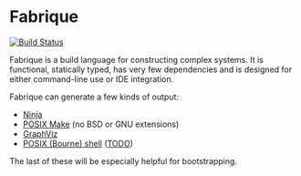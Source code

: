 Fabrique
=========

[![Build Status](https://jack.jonandchrissy.ca/jenkins/buildStatus/icon?job=Fabrique)](https://jack.jonandchrissy.ca/jenkins/job/Fabrique/)

Fabrique is a build language for constructing complex systems.
It is functional, statically typed, has very few dependencies and is
designed for either command-line use or IDE integration.

Fabrique can generate a few kinds of output:
 * [Ninja](http://martine.github.io/ninja)
 * [POSIX Make](http://pubs.opengroup.org/onlinepubs/009695399/utilities/make.html) (no BSD or GNU extensions)
 * [GraphViz](http://www.graphviz.org/)
 * [POSIX (Bourne) shell](http://pubs.opengroup.org/onlinepubs/009695399/utilities/xcu_chap02.html) ([TODO](https://github.com/fabriquer/fabrique/issues/1))

The last of these will be especially helpful for bootstrapping.
